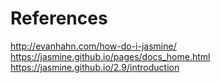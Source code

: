 # References
http://evanhahn.com/how-do-i-jasmine/
https://jasmine.github.io/pages/docs_home.html
https://jasmine.github.io/2.9/introduction